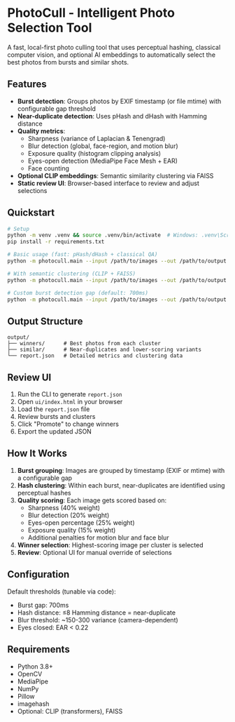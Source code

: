# PhotoCull - Intelligent Photo Selection Tool

A fast, local-first photo culling tool that uses perceptual hashing, classical computer vision, and optional AI embeddings to automatically select the best photos from bursts and similar shots.

## Features

- **Burst detection**: Groups photos by EXIF timestamp (or file mtime) with configurable gap threshold
- **Near-duplicate detection**: Uses pHash and dHash with Hamming distance
- **Quality metrics**:
  - Sharpness (variance of Laplacian & Tenengrad)
  - Blur detection (global, face-region, and motion blur)
  - Exposure quality (histogram clipping analysis)
  - Eyes-open detection (MediaPipe Face Mesh + EAR)
  - Face counting
- **Optional CLIP embeddings**: Semantic similarity clustering via FAISS
- **Static review UI**: Browser-based interface to review and adjust selections

## Quickstart

```bash
# Setup
python -m venv .venv && source .venv/bin/activate  # Windows: .venv\Scripts\activate
pip install -r requirements.txt

# Basic usage (fast: pHash/dHash + classical QA)
python -m photocull.main --input /path/to/images --out /path/to/output

# With semantic clustering (CLIP + FAISS)
python -m photocull.main --input /path/to/images --out /path/to/output --with-embeddings

# Custom burst detection gap (default: 700ms)
python -m photocull.main --input /path/to/images --out /path/to/output --burst-gap-ms 500
```

## Output Structure

```
output/
├── winners/      # Best photos from each cluster
├── similar/      # Near-duplicates and lower-scoring variants
└── report.json   # Detailed metrics and clustering data
```

## Review UI

1. Run the CLI to generate `report.json`
2. Open `ui/index.html` in your browser
3. Load the `report.json` file
4. Review bursts and clusters
5. Click "Promote" to change winners
6. Export the updated JSON

## How It Works

1. **Burst grouping**: Images are grouped by timestamp (EXIF or mtime) with a configurable gap
2. **Hash clustering**: Within each burst, near-duplicates are identified using perceptual hashes
3. **Quality scoring**: Each image gets scored based on:
   - Sharpness (40% weight)
   - Blur detection (20% weight) 
   - Eyes-open percentage (25% weight)  
   - Exposure quality (15% weight)
   - Additional penalties for motion blur and face blur
4. **Winner selection**: Highest-scoring image per cluster is selected
5. **Review**: Optional UI for manual override of selections

## Configuration

Default thresholds (tunable via code):
- Burst gap: 700ms
- Hash distance: ≤8 Hamming distance = near-duplicate
- Blur threshold: ~150-300 variance (camera-dependent)
- Eyes closed: EAR < 0.22

## Requirements

- Python 3.8+
- OpenCV
- MediaPipe
- NumPy
- Pillow
- imagehash
- Optional: CLIP (transformers), FAISS